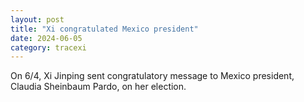 ```yaml
---
layout: post
title: "Xi congratulated Mexico president"
date: 2024-06-05
category: tracexi
---
```


On 6/4, Xi Jinping sent congratulatory message to Mexico president, Claudia Sheinbaum Pardo, on her election.
